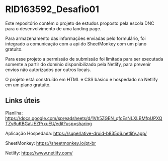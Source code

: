 # RID163592_Desafio01

Este repositório contém o projeto de estudos proposto pela escola DNC para o desenvolvimento de uma landing page.

Para armazenamento das informações enviadas pelo formulário, foi integrado a comunicação com a api do SheetMonkey com um plano gratuito.

Para esse projeto a permissão de submissão foi limitada para ser executada somente a partir do domínio disponibilizado pela Netlify, para prevenir envios não autorizados por outros locais.

O projeto está construído em HTML e CSS básico e hospedado na Netlify em um plano gratuito.

## Links úteis

Planilha: <https://docs.google.com/spreadsheets/d/1Vh5ZGEN_qfcEsNLXLBMfpUPXQTZy6uKBGaUEZPrxuEU/edit?usp=sharing>

Aplicação Hospedada: <https://superlative-druid-b835d6.netlify.app/>

SheetMonkey: <https://sheetmonkey.io/pt-br>

Netlify: <https://www.netlify.com/>
